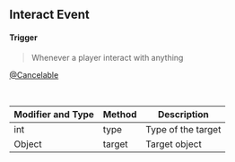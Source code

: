 ## Interact Event


#### Trigger
> Whenever a player interact with anything

[@Cancelable](https://github.com/PewDizinho/CustomNPCPlus-Script-Documentation/blob/main/Events/CancelableEvent.md)

<br>



Modifier and Type | Method | Description
------- | ------------- | -------------------------------------------------------------
int | type | Type of the target
Object | target | Target object
